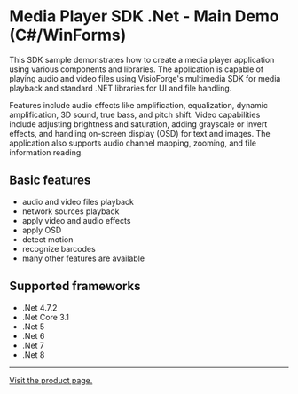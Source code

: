 # Media Player SDK .Net - Main Demo (C#/WinForms)

This SDK sample demonstrates how to create a media player application using various components and libraries. The application is capable of playing audio and video files using VisioForge's multimedia SDK for media playback and standard .NET libraries for UI and file handling.

 Features include audio effects like amplification, equalization, dynamic amplification, 3D sound, true bass, and pitch shift. Video capabilities include adjusting brightness and saturation, adding grayscale or invert effects, and handling on-screen display (OSD) for text and images. The application also supports audio channel mapping, zooming, and file information reading.

## Basic features

* audio and video files playback
* network sources playback
* apply video and audio effects
* apply OSD
* detect motion
* recognize barcodes
* many other features are available

## Supported frameworks

* .Net 4.7.2
* .Net Core 3.1
* .Net 5
* .Net 6
* .Net 7
* .Net 8

---

[Visit the product page.](https://www.visioforge.com/media-player-sdk-net)

